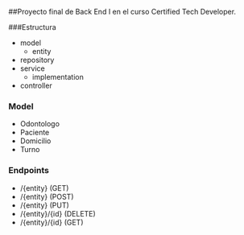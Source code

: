 ##Proyecto final de Back End I en el curso Certified Tech Developer.


###Estructura
* model
  * entity
* repository
* service
  * implementation
* controller


### Model
* Odontologo
* Paciente
* Domicilio
* Turno

### Endpoints
* /{entity} (GET)
* /{entity} (POST)
* /{entity} (PUT)
* /{entity}/{id} (DELETE)
* /{entity}/{id} (GET)

